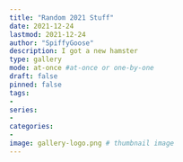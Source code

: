 ```yaml
---
title: "Random 2021 Stuff"
date: 2021-12-24
lastmod: 2021-12-24
author: "SpiffyGoose"
description: I got a new hamster
type: gallery
mode: at-once #at-once or one-by-one
draft: false
pinned: false
tags:
-
series:
-
categories:
-
image: gallery-logo.png # thumbnail image
---
```

